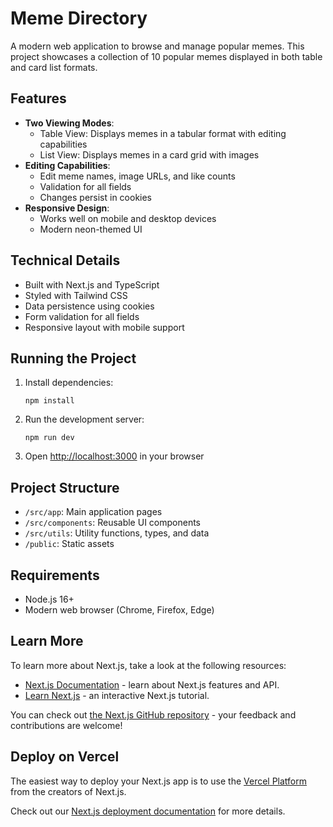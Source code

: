 # Meme Directory

A modern web application to browse and manage popular memes. This project showcases a collection of 10 popular memes displayed in both table and card list formats.

## Features

- **Two Viewing Modes**:
  - Table View: Displays memes in a tabular format with editing capabilities
  - List View: Displays memes in a card grid with images
- **Editing Capabilities**:
  - Edit meme names, image URLs, and like counts
  - Validation for all fields
  - Changes persist in cookies
- **Responsive Design**:
  - Works well on mobile and desktop devices
  - Modern neon-themed UI

## Technical Details

- Built with Next.js and TypeScript
- Styled with Tailwind CSS
- Data persistence using cookies
- Form validation for all fields
- Responsive layout with mobile support

## Running the Project

1. Install dependencies:

   ```
   npm install
   ```

2. Run the development server:

   ```
   npm run dev
   ```

3. Open [http://localhost:3000](http://localhost:3000) in your browser

## Project Structure

- `/src/app`: Main application pages
- `/src/components`: Reusable UI components
- `/src/utils`: Utility functions, types, and data
- `/public`: Static assets

## Requirements

- Node.js 16+
- Modern web browser (Chrome, Firefox, Edge)

## Learn More

To learn more about Next.js, take a look at the following resources:

- [Next.js Documentation](https://nextjs.org/docs) - learn about Next.js features and API.
- [Learn Next.js](https://nextjs.org/learn) - an interactive Next.js tutorial.

You can check out [the Next.js GitHub repository](https://github.com/vercel/next.js) - your feedback and contributions are welcome!

## Deploy on Vercel

The easiest way to deploy your Next.js app is to use the [Vercel Platform](https://vercel.com/new?utm_medium=default-template&filter=next.js&utm_source=create-next-app&utm_campaign=create-next-app-readme) from the creators of Next.js.

Check out our [Next.js deployment documentation](https://nextjs.org/docs/app/building-your-application/deploying) for more details.
